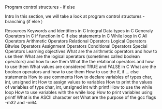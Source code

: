 
Program control structures - if else

Intro
In this section, we will take a look at program control structures - branching (if else )

Resources
Keywords and Identifiers in C
Integral Data types in C
Generaly Operators in C
if function in C
if else statements in C
While loop in C
All Operators
Arithmetic Operators
Relational Operators
Logical Operators
Bitwise Operators
Assignment Operators
Conditional Operators
Special Operators
Learning objectives
 What are the arithmetic operators and how to use them
 What are the logical operators (sometimes called boolean operators) and how to use them
 What the the relational operators and how to use them
 What values are considered TRUE and FALSE in C
 What are the boolean operators and how to use them
 How to use the if, if ... else statements
 How to use comments
 How to declare variables of types char, int, unsigned int
 How to assign values to variables
 How to print the values of variables of type char, int, unsigned int with printf
 How to use the while loop
 How to use variables with the while loop
 How to print variables using printf
 What is the ASCII character set
 What are the purpose of the gcc flags -m32 and -m64

